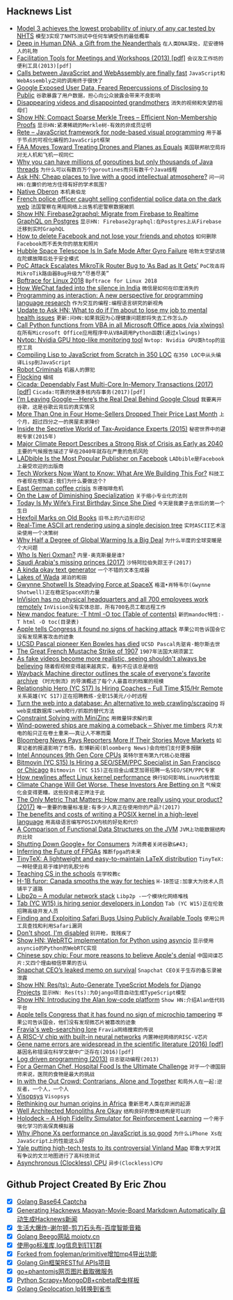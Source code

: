## Hacknews List


- [Model 3 achieves the lowest probability of injury of any car tested by NHTS](https://www.tesla.com/blog/model-3-lowest-probability-injury-any-vehicle-ever-tested-nhtsa)  `模型3实现了NHTS测试中任何车辆受伤的最低概率`
- [Deep in Human DNA, a Gift from the Neanderthals](https://www.nytimes.com/2018/10/04/science/neanderthal-genes-viruses.html)  `在人类DNA深处，尼安德特人的礼物`
- [Facilitation Tools for Meetings and Workshops (2013) [pdf]](https://seedsforchange.org.uk/tools.pdf)  `会议及工作坊的便利工具(2013)[pdf]`
- [Calls between JavaScript and WebAssembly are finally fast](https://hacks.mozilla.org/2018/10/calls-between-javascript-and-webassembly-are-finally-fast-%f0%9f%8e%89/)  `JavaScript和WebAssembly之间的调用终于很快了`
- [Google Exposed User Data, Feared Repercussions of Disclosing to Public](https://www.wsj.com/articles/google-exposed-user-data-feared-repercussions-of-disclosing-to-public-1539017194)  `谷歌暴露了用户数据，担心向公众披露会带来不良影响`
- [Disappearing videos and disappointed grandmothers](https://rachelbythebay.com/w/2018/10/05/recipes/)  `消失的视频和失望的祖母们`
- [Show HN: Compact Sparse Merkle Trees – Efficient Non-Membership Proofs](https://osf.io/8mcnh/)  `显示HN:紧凑稀疏的Merkle树-有效的非成员证明`
- [Rete – JavaScript framework for node-based visual programming](https://github.com/retejs/rete)  `用于基于节点的可视化编程的JavaScript框架`
- [FAA Moves Toward Treating Drones and Planes as Equals](https://hackaday.com/2018/10/08/will-drones-and-planes-be-treated-as-equals-by-faa/)  `美国联邦航空局将对无人机和飞机一视同仁`
- [Why you can have millions of goroutines but only thousands of Java threads](https://rcoh.me/posts/why-you-can-have-a-million-go-routines-but-only-1000-java-threads/)  `为什么可以有数百万个goroutines而只有数千个Java线程`
- [Ask HN: Cheap places to live with a good intellectual atmosphere?](item?id=18164189)  `问一问HN:在廉价的地方住得有好的学术氛围?`
- [Native Oberon](https://www.progtools.org/article.php?name=oberon&amp;section=compilers&amp;type=tutorial)  `本机奥伯龙`
- [French police officer caught selling confidential police data on the dark web](https://www.zdnet.com/article/french-police-officer-caught-selling-confidential-police-data-on-the-dark-web)  `法国警察在黑暗网络上出售机密警察数据被抓`
- [Show HN: Firebase2graphql: Migrate from Firebase to Realtime GraphQL on Postgres](https://github.com/hasura/graphql-engine/tree/master/community/tools/firebase2graphql)  `显示HN: Firebase2graphql:在Postgres上从Firebase迁移到实时GraphQL`
- [How to delete Facebook and not lose your friends and photos](https://ronaldlangeveld.com/deleting-facebook/)  `如何删除Facebook而不丢失你的朋友和照片`
- [Hubble Space Telescope Is In Safe Mode After Gyro Failure](http://nasawatch.com/archives/2018/10/hubble-space-te.html)  `哈勃太空望远镜在陀螺故障后处于安全模式`
- [PoC Attack Escalates MikroTik Router Bug to ‘As Bad as It Gets’](https://threatpost.com/poc-attack-escalates-mikrotik-router-bug-to-as-bad-as-it-gets/138076/)  `PoC攻击将MikroTik路由器Bug升级为“尽善尽美”`
- [Bpftrace for Linux 2018](http://www.brendangregg.com/blog/2018-10-08/dtrace-for-linux-2018.html)  `Bpftrace for Linux 2018`
- [How WeChat faded into the silence in India](https://factordaily.com/how-wechat-faded-into-the-silence-in-india/)  `微信是如何在印度消失的`
- [Programming as interaction: A new perspective for programming language research](http://tomasp.net/blog/2018/programming-interaction/)  `作为交互的编程:编程语言研究的新视角`
- [Update to Ask HN: What to do if I’m about to lose my job to mental health issues](https://pastebin.com/raw/RdLGZpSC)  `更新:问HN:如果我因为心理健康问题即将失去工作怎么办`
- [Call Python functions from VBA in all Microsoft Office apps (via xlwings)](http://docs.xlwings.org/en/stable/whatsnew.html#v0-12-0-oct-7-2018)  `在所有Microsoft Office应用程序中从VBA调用Python函数(通过xlwings)`
- [Nvtop: Nvidia GPU htop-like monitoring tool](https://github.com/Syllo/nvtop)  `Nvtop: Nvidia GPU类htop的监控工具`
- [Compiling Lisp to JavaScript from Scratch in 350 LOC](https://gilmi.me/blog/post/2016/10/14/lisp-to-js)  `在350 LOC中从头编译Lisp到JavaScript`
- [Robot Criminals](https://papers.ssrn.com/sol3/papers.cfm?abstract_id=3227710)  `机器人的罪犯`
- [Flocking](https://www.blog.drewcutchins.com/blog/2018-8-16-flocking)  `植绒`
- [Cicada: Dependably Fast Multi-Core In-Memory Transactions (2017) [pdf]](https://hyeontaek.com/papers/cicada-sigmod2017.pdf)  `Cicada:可靠的快速多核内存事务(2017)[pdf]`
- [I’m Leaving Google — Here’s the Real Deal Behind Google Cloud](https://medium.com/@amirh1/im-leaving-google-and-here-s-the-real-deal-behind-google-cloud-1b86513be01b)  `我要离开谷歌，这是谷歌云背后的真实情况`
- [More Than One in Four Home-Sellers Dropped Their Price Last Month](https://www.redfin.com/blog/2018/09/more-than-one-in-four-home-sellers-dropped-their-price-last-month.html)  `上个月，超过四分之一的房屋卖家降价`
- [Inside the Secretive World of Tax-Avoidance Experts (2015)](https://www.theatlantic.com/business/archive/2015/10/elite-wealth-management/410842/?single_page=true)  `秘密世界中的避税专家(2015年)`
- [Major Climate Report Describes a Strong Risk of Crisis as Early as 2040](https://www.nytimes.com/2018/10/07/climate/ipcc-climate-report-2040.html)  `主要的气候报告描述了早在2040年就存在严重的危机风险`
- [LADbible Is the Most Popular Publisher on Facebook](https://slate.com/technology/2018/10/a-british-lad-mags-social-media-dominance-reminds-us-that-the-social-network-was-never-really-meant-to-be-a-news-site.html)  `LADbible是Facebook上最受欢迎的出版商`
- [Tech Workers Now Want to Know: What Are We Building This For?](https://www.nytimes.com/2018/10/07/technology/tech-workers-ask-censorship-surveillance.html)  `科技工作者现在想知道:我们为什么要做这个?`
- [East German coffee crisis](https://en.wikipedia.org/wiki/East_German_coffee_crisis)  `东德咖啡危机`
- [On the Law of Diminishing Specialization](http://calnewport.com/blog/2018/10/03/on-the-law-of-diminishing-specialization/)  `关于缩小专业化的法则`
- [Today Is My Wife’s First Birthday Since She Died](https://medium.com/@webwright/today-is-my-wifes-first-birthday-since-she-died-7369944c43ec)  `今天是我妻子去世后的第一个生日`
- [Hexfoil Marks on Old Books](https://collation.folger.edu/2018/10/hexed/)  `旧书上的六边形印记`
- [Real-Time ASCII art rendering using a single decision tree](https://art.pixlab.io/)  `实时ASCII艺术渲染使用一个决策树`
- [Why Half a Degree of Global Warming Is a Big Deal](https://www.nytimes.com/interactive/2018/10/07/climate/ipcc-report-half-degree.html)  `为什么半度的全球变暖是个大问题`
- [Who Is Neri Oxman?](https://www.nytimes.com/2018/10/06/style/neri-oxman-mit.html)  `内里·奥克斯曼是谁?`
- [Saudi Arabia&#39;s missing princes (2017)](https://www.bbc.com/news/magazine-40926963)  `沙特阿拉伯失踪王子(2017)`
- [A kinda okay text generator](https://blog.ftql.pw/posts/random-text/)  `一个不错的文本生成器`
- [Lakes of Wada](https://en.wikipedia.org/wiki/Lakes_of_Wada)  `湖泊的和田`
- [Gwynne Shotwell Is Steadying Force at SpaceX](https://www.wsj.com/articles/elon-musks-right-hand-woman-is-steadying-force-at-spacex-1538233204)  `格温•肖特韦尔(Gwynne Shotwell)正在稳定SpaceX的力量`
- [InVision has no physical headquarters and all 700 employees work remotely](https://www.businessinsider.com/invision-startup-all-employees-work-remotely-2018-9)  `InVision没有实体总部，所有700名员工都远程工作`
- [New mandoc feature: -T html -O toc (Table of contents)](https://undeadly.org/cgi?action=article;sid=20181002175838)  `新的mandoc特性:-T html -O toc(目录表)`
- [Apple tells Congress it found no signs of hacking attack](https://www.reuters.com/article/us-china-cyber-apple/apple-tells-congress-it-found-no-signs-of-hacking-attack-idUSKCN1MH0YQ)  `苹果公司告诉国会它没有发现黑客攻击的迹象`
- [UCSD Pascal pioneer Ken Bowles has died](http://www.sandiegouniontribune.com/news/science/sd-me-kenbowles-obit-20180909-story.html)  `UCSD Pascal先驱肯·鲍尔斯去世`
- [The Great French Mustache Strike of 1907](https://www.atlasobscura.com/articles/french-mustache-strike)  `1907年法国大胡须罢工`
- [As fake videos become more realistic, seeing shouldn&#39;t always be believing](http://www.latimes.com/business/technology/la-fi-tn-fake-videos-20180219-story.html)  `随着假视频变得越来越真实，看到不应该总是相信`
- [Wayback Machine director outlines the scale of everyone&#39;s favorite archive](https://arstechnica.com/gaming/2018/10/the-internets-keepers-some-call-us-hoarders-i-like-to-say-were-archivists/)  `《时光倒流》的导演概述了每个人最喜欢的档案的规模`
- [Relationship Hero (YC S17) Is Hiring Coaches – Full Time $15/Hr Remote](https://relationshiphero.com/careers?role=coach)  `关系英雄(YC S17)正在招聘教练-全职15美元/小时远程`
- [Turn the web into a database: An alternative to web crawling/scraping](https://www.mixnode.com/blog/posts/turn-the-web-into-a-database-an-alternative-to-web-crawling-scraping)  `将web变成数据库:web爬行/抓取的替代方法`
- [Constraint Solving with MiniZinc](https://www.hillelwayne.com/post/minizinc/)  `用微量锌求解约束`
- [Wind-powered ships are making a comeback – Shiver me timbers](https://amp.economist.com/business/2018/10/06/wind-powered-ships-are-making-a-comeback)  `风力发电的船只正在卷土重来——真让人不寒而栗`
- [Bloomberg News Pays Reporters More If Their Stories Move Markets](https://www.businessinsider.com/bloomberg-reporters-compensation-2013-12)  `如果记者的报道影响了市场，彭博新闻(Bloomberg News)会向他们支付更多报酬`
- [Intel Announces 9th Gen Core CPUs](https://www.anandtech.com/show/13401/intel-9th-gen-cpus-9900k-9700k-9600k)  `英特尔宣布第九代核心处理器`
- [Bitmovin (YC S15) Is Hiring a SEO/SEM/PPC Specialist in San Francisco or Chicago](https://bitmovin.com/careers/?gh_jid=4100927002)  `Bitmovin (YC S15)正在旧金山或芝加哥招聘一名SEO/SEM/PPC专家`
- [How newlines affect Linux kernel performance](https://nadav.amit.zone/blog/linux-inline)  `换行如何影响Linux内核性能`
- [Climate Change Will Get Worse. These Investors Are Betting on It](https://www.bloomberg.com/news/articles/2018-10-08/climate-change-will-get-worse-these-investors-are-betting-on-it)  `气候变化会变得更糟。这些投资者正押注于此`
- [The Only Metric That Matters: How many are really using your product? (2017)](https://news.greylock.com/the-only-metric-that-matters-now-with-fancy-slides-232474cf414c)  `唯一重要的衡量标准是:有多少人真正在使用你的产品?(2017)`
- [The benefits and costs of writing a POSIX kernel in a high-level language](https://www.usenix.org/conference/osdi18/presentation/cutler)  `用高级语言编写POSIX内核的好处和代价`
- [A Comparison of Functional Data Structures on the JVM](https://github.com/lacuna/bifurcan/blob/master/doc/comparison.md)  `JVM上功能数据结构的比较`
- [Shutting Down Google&#43; for Consumers](https://blog.google/technology/safety-security/project-strobe/)  `为消费者关闭谷歌&#43;`
- [Inferring the Future of FPGAs](https://www.nextplatform.com/2018/10/02/inferring-the-future-of-the-fpga-and-then-making-it/)  `推断fpga的未来`
- [TinyTeX: A lightweight and easy-to-maintain LaTeX distribution](https://yihui.name/tinytex/)  `TinyTeX:一种轻便且易于维护的乳胶分布`
- [Teaching CS in the schools](http://www.cs.uni.edu/~wallingf/blog/archives/monthly/2018-09.html#e2018-09-30T10_31_14.htm)  `在学校教c`
- [H-1B furor: Canada smooths the way for techies](https://www.mercurynews.com/2018/10/08/h-1b-as-immigration-furor-roils-silicon-valley-canada-smoothes-way-for-techies/)  `H-1B签证:加拿大为技术人员铺平了道路`
- [Libp2p – A modular network stack](https://libp2p.io/)  `Libp2p -一个模块化网络堆栈`
- [Tab (YC W15) is hiring senior developers in London](https://jobs.tab.travel/o/senior-developer)  `Tab (YC W15)正在伦敦招聘高级开发人员`
- [Finding and Exploiting Safari Bugs Using Publicly Available Tools](https://googleprojectzero.blogspot.com/2018/10/365-days-later-finding-and-exploiting.html)  `使用公共工具查找和利用Safari漏洞`
- [Don&#39;t shoot, I&#39;m disabled](https://www.bbc.co.uk/news/stories-45739335)  `别开枪，我残疾了`
- [Show HN: WebRTC implementation for Python using asyncio](https://github.com/jlaine/aiortc/)  `显示使用asyncio的Python的WebRTC实现`
- [Chinese spy chip: Four more reasons to believe Apple&#39;s denial](https://9to5mac.com/2018/10/08/chinese-spy-chip-2/)  `中国间谍芯片:又四个理由相信苹果的否认`
- [Snapchat CEO’s leaked memo on survival](https://techcrunch.com/2018/10/04/chat-not-snap/)  `Snapchat CEO关于生存的备忘录被泄露`
- [Show HN: Res(ts): Auto-Generate TypeScript Models for Django Projects](https://github.com/peter-woyzbun/rests)  `显示HN: Res(ts):为Django项目自动生成TypeScript模型`
- [Show HN: Introducing the Alan low-code platform](https://alan-platform.com/pages/tuts/introducing.html)  `Show HN:介绍Alan低代码平台`
- [Apple tells Congress that it has found no sign of microchip tampering](https://www.theverge.com/2018/10/7/17948924/apple-cybersecurity-microchip-george-stathakopoulos-denial-congress)  `苹果公司告诉国会，他们没有发现微芯片被篡改的迹象`
- [Fravia&#39;s web-searching lore](http://search.lores.eu/basic.htm)  `Fravia网络搜索的传说`
- [A RISC-V chip with built-in neural networks](https://hackaday.com/2018/10/08/new-part-day-the-risc-v-chip-with-built-in-neural-networks/)  `内置神经网络的RISC-V芯片`
- [Gene name errors are widespread in the scientific literature (2016) [pdf]](https://genomebiology.biomedcentral.com/track/pdf/10.1186/s13059-016-1044-7)  `基因名称错误在科学文献中广泛存在(2016)[pdf]`
- [Log driven programming (2013)](http://antirez.com/news/51)  `日志驱动编程(2013)`
- [For a German Chef, Hospital Food Is the Ultimate Challenge](https://www.nytimes.com/2018/10/05/world/europe/germany-chef-hospital-food.html)  `对于一个德国厨师来说，医院的食物是最大的挑战`
- [In with the Out Crowd: Contrarians, Alone and Together](http://www.iasc-culture.org/THR/THR_article_2018_Summer_Lagerfeld.php)  `和局外人在一起:逆反者，一个人，一个人`
- [Visopsys](https://visopsys.org/)  `Visopsys`
- [Rethinking our human origins in Africa](http://www.nhm.ac.uk/discover/news/2018/july/the-way-we-think-about-the-first-modern-humans-in-africa.html)  `重新思考人类在非洲的起源`
- [Well Architected Monoliths Are Okay](https://robertnorthard.com/devops-days-well-architected-monoliths-are-okay/)  `结构良好的整体结构是可以的`
- [Holodeck – A High Fidelity Simulator for Reinforcement Learning](https://pcc.cs.byu.edu/2018/10/04/introducing-holodeck/)  `一个用于强化学习的高保真模拟器`
- [Why iPhone Xs performance on JavaScript is so good](https://twitter.com/codinghorror/status/1049082262854094848?s=21)  `为什么iPhone Xs在JavaScript上的性能这么好`
- [Yale putting high-tech tests to its controversial Vinland Map](https://news.yale.edu/2018/02/28/yale-putting-high-tech-tests-its-controversial-vinland-map)  `耶鲁大学对其有争议的文兰地图进行了高科技测试`
- [Asynchronous (Clockless) CPU](https://en.wikipedia.org/wiki/Asynchronous_circuit#Asynchronous_CPU)  `异步(Clockless)CPU`

## Github Project Created By Eric Zhou

- [x] [Golang Base64 Captcha](https://github.com/mojocn/base64Captcha)
- [x] [Generating Hacknews Maoyan-Movie-Board Markdown Automatically 自动生成Hacknews新闻](https://github.com/dejavuzhou/md-genie)
- [x] [生活大爆炸-谢尔顿-剪刀石头布-百度智能音箱](https://github.com/mojocn/dueros-bang-game)
- [x] [Golang Beego网站 mojotv.cn](https://github.com/mojocn/www.mojotv.cn)
- [x] [使用go标准库,log信息到钉钉群](https://github.com/mojocn/dooger)
- [x] [Forked from fogleman/primitive增加mp4导出功能](https://github.com/mojocn/primitive)
- [x] [Golang Gin框架RESTful APIs项目](https://github.com/JJJJJJJerk/ezier-golang-web-api-framework)
- [x] [go+phantomjs网页图片截取微服务](https://github.com/mojocn/screen_shot)
- [x] [Python Scrapy+MongoDB+cnbeta爬虫样板](https://github.com/mojocn/scrapy_mongodb_boilerplate_cnbeta)
- [x] [Golang Geolocation Ip转换到省市](https://github.com/mojocn/ip2location)